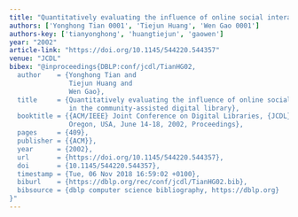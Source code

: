 ```yaml
---
title: "Quantitatively evaluating the influence of online social interactions in the community-assisted digital library"
authors: ['Yonghong Tian 0001', 'Tiejun Huang', 'Wen Gao 0001']
authors-key: ['tianyonghong', 'huangtiejun', 'gaowen']
year: "2002"
article-link: "https://doi.org/10.1145/544220.544357"
venue: "JCDL"
bibex: "@inproceedings{DBLP:conf/jcdl/TianHG02,
  author    = {Yonghong Tian and
               Tiejun Huang and
               Wen Gao},
  title     = {Quantitatively evaluating the influence of online social interactions
               in the community-assisted digital library},
  booktitle = {{ACM/IEEE} Joint Conference on Digital Libraries, {JCDL} 2002, Portland,
               Oregon, USA, June 14-18, 2002, Proceedings},
  pages     = {409},
  publisher = {{ACM}},
  year      = {2002},
  url       = {https://doi.org/10.1145/544220.544357},
  doi       = {10.1145/544220.544357},
  timestamp = {Tue, 06 Nov 2018 16:59:02 +0100},
  biburl    = {https://dblp.org/rec/conf/jcdl/TianHG02.bib},
  bibsource = {dblp computer science bibliography, https://dblp.org}
}"
---
```

